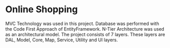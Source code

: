 # Online Shopping
 MVC Technology was used in this project. Database was performed with the Code First  Approach of EntityFramework. N-Tier Architecture was used as an architectural model. The project consists of 7 layers. These layers are DAL, Model, Core, Map, Service,  Utility and UI layers.
